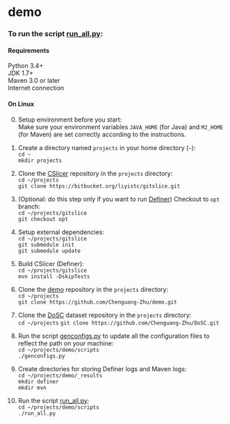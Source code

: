 # demo

### To run the script [run_all.py](https://github.com/Chenguang-Zhu/demo/blob/master/scripts/run_all.py):

#### Requirements
Python 3.4+  
JDK 1.7+  
Maven 3.0 or later  
Internet connection  

#### On Linux
0. Setup environment before you start:  
    Make sure your environment variables `JAVA_HOME` (for Java) and `M2_HOME` (for Maven) are set correctly according to the instructions. 

1. Create a directory named `projects` in your home directory (`~`):  
    `cd ~`  
    `mkdir projects`  
    
2. Clone the [CSlicer](https://bitbucket.org/liyistc/gitslice/src/ba2f3af1af16ddd98bef31274087681d1c396d07/?at=master) repository in the `projects` directory:  
    `cd ~/projects`  
    `git clone https://bitbucket.org/liyistc/gitslice.git`  

3. (Optional: do this step only if you want to run [Definer](https://bitbucket.org/liyistc/gitslice/src/f978857b4d8d97328eefc21cd39f8d820075a677/?at=opt)) Checkout to `opt` branch:  
    `cd ~/projects/gitslice`  
    `git checkout opt`  

4. Setup external dependencies:  
    `cd ~/projects/gitslice`  
    `git submodule init`  
    `git submodule update`  

5. Build CSlicer (Definer):  
    `cd ~/projects/gitslice`  
    `mvn install -DskipTests`  
    
2. Clone the [demo](https://github.com/Chenguang-Zhu/demo) repository in the `projects` directory:  
    `cd ~/projects`  
    `git clone https://github.com/Chenguang-Zhu/demo.git`  
    
3. Clone the [DoSC](https://github.com/Chenguang-Zhu/DoSC) dataset repository in the `projects` directory:  
    `cd ~/projects`
    `git clone https://github.com/Chenguang-Zhu/DoSC.git`  
    
4. Run the script [genconfigs.py](https://github.com/Chenguang-Zhu/demo/blob/master/scripts/genconfigs.py) to update all the configuration files to reflect the path on your machine:  
    `cd ~/projects/demo/scripts`  
    `./genconfigs.py`  
    
5. Create directories for storing Definer logs and Maven logs:  
     `cd ~/projects/demo/_results`  
     `mkdir definer`  
     `mkdir mvn`  
     
6. Run the script [run_all.py](https://github.com/Chenguang-Zhu/demo/blob/master/scripts/run_all.py):  
     `cd ~/projects/demo/scripts`  
     `./run_all.py`  
     
